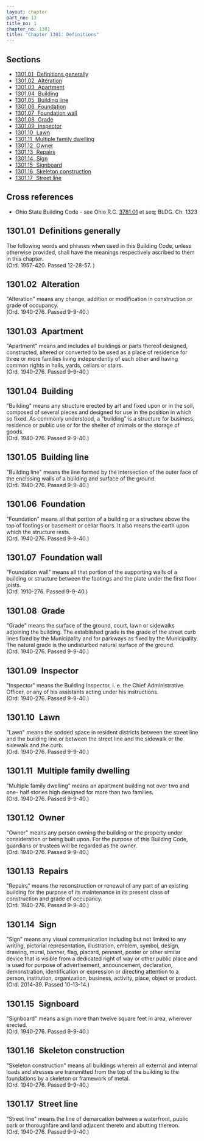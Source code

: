 ```yaml
---
layout: chapter
part_no: 13
title_no: 1
chapter_no: 1301
title: "Chapter 1301: Definitions"
---
```


## Sections

* [1301.01   Definitions generally](#130101-definitions-generally)
* [1301.02   Alteration](#130102-alteration)
* [1301.03   Apartment](#130103-apartment)
* [1301.04   Building](#130104-building)
* [1301.05   Building line](#130105-building-line)
* [1301.06   Foundation](#130106-foundation)
* [1301.07   Foundation wall](#130107-foundation-wall)
* [1301.08   Grade](#130108-grade)
* [1301.09   Inspector](#130109-inspector)
* [1301.10   Lawn](#130110-lawn)
* [1301.11   Multiple family dwelling](#130111-multiple-family-dwelling)
* [1301.12   Owner](#130112-owner)
* [1301.13   Repairs](#130113-repairs)
* [1301.14   Sign](#130114-sign)
* [1301.15   Signboard](#130115-signboard)
* [1301.16   Skeleton construction](#130116-skeleton-construction)
* [1301.17   Street line](#130117-street-line)

## Cross references

* Ohio State Building Code - see Ohio R.C. [3781.01][ORC 3781.01] et seq; BLDG. Ch. 1323

## 1301.01   Definitions generally

The following words and phrases when used in this Building Code, unless
otherwise provided, shall have the meanings respectively ascribed to them in
this chapter.\
(Ord. 1957-420. Passed 12-28-57. )

## 1301.02   Alteration

"Alteration" means any change, addition or modification in construction or grade
of occupancy.\
(Ord. 1940-276. Passed 9-9-40.)

## 1301.03   Apartment

"Apartment" means and includes all buildings or parts thereof designed,
constructed, altered or converted to be used as a place of residence for three
or more families living independently of each other and having common rights in
halls, yards, cellars or stairs.\
(Ord. 1940-276. Passed 9-9-40.)

## 1301.04   Building

"Building" means any structure erected by art and fixed upon or in the soil,
composed of several pieces and designed for use in the position in which so
fixed. As commonly understood, a "building" is a structure for business,
residence or public use or for the shelter of animals or the storage of goods.\
(Ord. 1940-276. Passed 9-9-40.)

## 1301.05   Building line

"Building line" means the line formed by the intersection of the outer face of
the enclosing walls of a building and surface of the ground.\
(Ord. 1940-276. Passed 9-9-40.)

## 1301.06   Foundation

"Foundation" means all that portion of a building or a structure above the top
of footings or basement or cellar floors. It also means the earth upon which the
structure rests.\
(Ord. 1940-276. Passed 9-9-40.)

## 1301.07   Foundation wall

"Foundation wall" means all that portion of the supporting walls of a building
or structure between the footings and the plate under the first floor joists.\
(Ord. 1910-276. Passed 9-9-40.)

## 1301.08   Grade

"Grade" means the surface of the ground, court, lawn or sidewalks adjoining the
building. The established grade is the grade of the street curb lines fixed by
the Municipality and for parkways as fixed by the Municipality. The natural
grade is the undisturbed natural surface of the ground.\
(Ord. 1940-276. Passed 9-9-40.)

## 1301.09   Inspector

"Inspector" means the Building Inspector, i. e. the Chief Administrative
Officer, or any of his assistants acting under his instructions.\
(Ord. 1940-276. Passed 9-9-40.)

## 1301.10   Lawn

"Lawn" means the sodded space in resident districts between the street line and
the building line or between the street line and the sidewalk or the sidewalk
and the curb.\
(Ord. 1940-276. Passed 9-9-40.)

## 1301.11   Multiple family dwelling

"Multiple family dwelling" means an apartment building not over two and one-
half stories high designed for more than two families.\
(Ord. 1940-276. Passed 9-9-40.)

## 1301.12   Owner

"Owner" means any person owning the building or the property under consideration
or being built upon. For the purpose of this Building Code, guardians or
trustees will be regarded as the owner.\
(Ord. 1940-276. Passed 9-9-40.)

## 1301.13   Repairs

"Repairs" means the reconstruction or renewal of any part of an existing
building for the purpose of its maintenance in its present class of construction
and grade of occupancy.\
(Ord. 1940-276. Passed 9-9-40.)

## 1301.14   Sign

"Sign" means any visual communication including but not limited to any writing,
pictorial representation, illustration, emblem, symbol, design, drawing, mural,
banner, flag, placard, pennant, poster or other similar device that is visible
from a dedicated right of way or other public place and is used for purpose of
advertisement, announcement, declaration, demonstration, identification or
expression or directing attention to a person, institution, organization,
business, activity, place, object or product.\
(Ord. 2014-39. Passed 10-13-14.)

## 1301.15   Signboard

"Signboard" means a sign more than twelve square feet in area, wherever
erected.\
(Ord. 1940-276. Passed 9-9-40.)

## 1301.16   Skeleton construction

"Skeleton construction" means all buildings wherein all external and internal
loads and stresses are transmitted from the top of the building to the
foundations by a skeleton or framework of metal.\
(Ord. 1940-276. Passed 9-9-40.)

## 1301.17   Street line

"Street line" means the line of demarcation between a waterfront, public park or
thoroughfare and land adjacent thereto and abutting thereon.\
(Ord. 1940-276. Passed 9-9-40.)

[ORC 3781.01]:<https://codes.ohio.gov/ohio-revised-code/section-3781.01>
